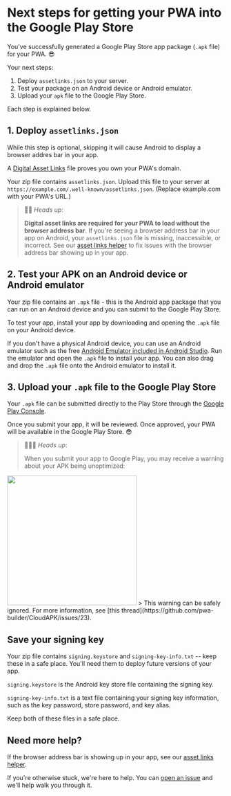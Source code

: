# Next steps for getting your PWA into the Google Play Store
You've successfully generated a Google Play Store app package (`.apk` file) for your PWA. 😎

Your next steps:
1. Deploy `assetlinks.json` to your server.
2. Test your package on an Android device or Android emulator.
3. Upload your `apk` file to the Google Play Store.

Each step is explained below.

## 1. Deploy `assetlinks.json`

While this step is optional, skipping it will cause Android to display a browser addres bar in your app. 

A [Digital Asset Links](https://developers.google.com/web/updates/2019/08/twas-quickstart#creating-your-asset-link-file) file proves you own your PWA's domain.

Your zip file contains `assetlinks.json`. Upload this file to your server at `https://example.com/.well-known/assetlinks.json`. (Replace example.com with your PWA's URL.)

> 💁‍♂️ *Heads up*: 
> 
> **Digital asset links are required for your PWA to load without the browser address bar**. If you're seeing a browser address bar in your app on Android, your `assetlinks.json` file is missing, inaccessible, or incorrect. See our [asset links helper](/asset-links.md) to fix issues with the browser address bar showing up in your app.

## 2. Test your APK on an Android device or Android emulator
Your zip file contains an `.apk` file - this is the Android app package that you can run on an Android device and you can submit to the Google Play Store.

To test your app, install your app by downloading and opening the `.apk` file on your Android device.

If you don't have a physical Android device, you can use an Android emulator such as the free [Android Emulator included in Android Studio](https://developer.android.com/studio/run/emulator). Run the emulator and open the `.apk` file to install your app. You can also drag and drop the `.apk` file onto the Android emulator to install it.

## 3. Upload your `.apk` file to the Google Play Store

Your `.apk` file can be submitted directly to the Play Store through the [Google Play Console](https://developer.android.com/distribute/console).

Once you submit your app, it will be reviewed. Once approved, your PWA will be available in the Google Play Store. 😎

> 💁🏽‍♀️ *Heads up*: 
> 
> When you submit your app to Google Play, you may receive a warning about your APK being unoptimized:
<img src="https://user-images.githubusercontent.com/33334535/87479049-1071ac80-c62b-11ea-8f56-e25ce2cc3d1d.png" width="300px" />
> This warning can be safely ignored. For more information, see [this thread](https://github.com/pwa-builder/CloudAPK/issues/23).

## Save your signing key

Your zip file contains `signing.keystore` and `signing-key-info.txt` -- keep these in a safe place. You'll need them to deploy future versions of your app.

`signing.keystore` is the Android key store file containing the signing key.

`signing-key-info.txt` is a text file containing your signing key information, such as the key password, store password, and key alias.

Keep both of these files in a safe place.

## Need more help?

If the browser address bar is showing up in your app, see our [asset links helper](/asset-links.md).

If you're otherwise stuck, we're here to help. You can [open an issue](https://github.com/pwa-builder/pwabuilder/issues) and we'll help walk you through it.
